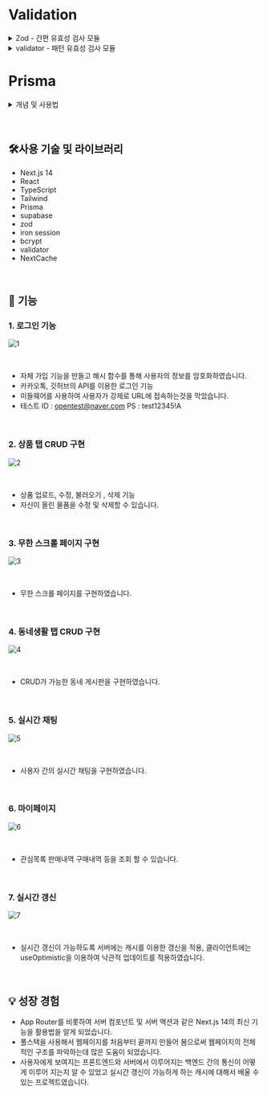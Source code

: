# Validation

<details>
<summary>Zod - 간편 유효성 검사 모듈</summary>
<br>

   form 요소와 함께 사용할 때 유효성 검사 도구로 많이 사용됨
   
<br/>


- 폼 스키마 생성

 
```javascript
'use server';
...

const formSchema = z
  .object({
     username: z
        .string({
           invalid_type_error: `이름은 ${INVALID.STRING}`,
           required_error: `이름을 ${INVALID.INPUT}`,
        })
        .min(3, INVALID.TOO_SHORT)
        .max(10, INVALID.TOO_LONG)
        .toLowerCase()
        .trim()
        // 그 외 유효성 검사 규칙과 메시지 추가 - refine, regex
        .regex(hasSlang(), '이름에 비속어가 포함돼 있습니다.')
        .transform((username) => `🔥 ${username} 🔥`),
     email: z.string().email(INVALID.EMAIL).trim().toLowerCase(),
     password: z
       .string()
       .min(10, INVALID.TOO_SHORT)
       .trim()
       .regex(
          pwRegex,
          '비밀번호는 대﹒소문자, 하나 이상의 숫자, 특수문자를 포함해야 합니다.',
       ),
     confirm_password: z.string().min(10, INVALID.TOO_SHORT).trim(),
  })
  // 객체 전체에 한 번에 적용하는 유효성 검사 => fieldErrors가 아닌, formErrors 로 오류 메시지 전달
  .refine(({ password, confirm_password }) => isValidPw({ password, confirm_password }), {
     // 단, 기존 fieldErrors 중 하나에 메시지를 표시하도록 하려면
     // 두번째 인자를 string 대신 아래와 같이 객체정보로 변경
     message: '입력된 비밀번호가 서로 다릅니다.',
     path: ['confirm_password'],
  });
```

  <br/>

- 폼 스키마 파싱 - 유효성 검사 수행
  <br/>
 ```javascript
'use server';
 ...

 export const createAccount = (prevState: any, formData: FormData) => {
   const data = {
     username: formData.get('username'),
     email: formData.get('email'),
     password: formData.get('password'),
     confirm_password: formData.get('confirm_password'),
   };
  
   // formSchema.parse(data) 적용 시 try-catch 필수
   const result = formSchema.safeParse(data);

   if (!result.success) {
     return result.error.flatten();
   } else {
     console.log(result.data);
   }
 };
```
<br/>

- 폼 상태 참조 - 컴포넌트 계층

```javascript
'use client';
...

import { useFormState } from 'react-dom';
import { createAccount } from '@/app/create-account/actions';
...

const [state, action] = useFormState(createAccount, null); //action.ts에 있는 createAccount를 가져옴
...
```
<br/>

- coerce - 숫자타입 입력값 검사
  인풋은 입력 값을 무엇으로 받든 모두 string으로 전달
  따라서, 인풋의 number 타입 입력 값은 정확한 검사를 위해 coerce를 거쳐야 한다.

  ```javascript
  'use server';

    import { z } from 'zod';
 
    const tokenSchema = z.coerce.number().min(100000).max(999999);
 
    export const smsLogin = async (prevState: any, formData: FormData) => {
        console.log(typeof tokenSchema.parse(formData.get('token'))); // number
    };
  ```

  </details>

<details>
<summary>validator - 패턴 유효성 검사 모듈</summary>
   
<br/>

validator는 전화번호, 신용카드 번호 등 인풋의 문자열 입력값의 정규식 패턴을 간편 검사하는 모듈이다.
타입스크립트 지원이 안 되는 모듈이므로, @types/validator 도 함께 설치한다.

```javascript
'use server';

import { z } from 'zod';
import validator from 'validator';

const phoneSchema = z.string().trim().refine(validator.isMobilePhone);
...
```
</details>

# Prisma

<details>
   <summary>개념 및 사용법</summary>

   <br/>

- 개념 
  프리즈마는 대중적인 타입스크립트 지원 ORM 중 하나다.
프리즈마 설치 전에 기본적인 DB 개발 환경은 갖춰두도록 하자. 설치 명령은 아래와 같다.

<br/>

```
npm i prisma
```

- 사용법

  설치 후 프로젝트에 프리즈마 적용을 위해 아래 명령을 실행한다.
그러면, 루트에 prisma 폴더와 함께 그 아래 schema.prisma 파일이 새로 생성된다.
덤으로 데이터베이스 스키마 정보 연동을 위한 환경변수 설정에 필요한 .env 파일도 알아서 생성해준다.

```
npx prisma init
```

<br/>

이후 차근차근 진행하자

```
✔ Your Prisma schema was created at prisma/schema.prisma
You can now open it in your favorite editor.

warn You already have a .gitignore file. Don't forget to add `.env` in it to not commit any private information.

Next steps:
1. Set the DATABASE_URL in the .env file to point to your existing database. If your database has no tables yet, read https://pris.ly/d/getting-started
2. Set the provider of the datasource block in schema.prisma to match your database: postgresql, mysql, sqlite, sqlserver, mongodb or cockroachdb.
3. Run prisma db pull to turn your database schema into a Prisma schema.
4. Run prisma generate to generate the Prisma Client. You can then start querying your database.

More information in our documentation:
https://pris.ly/d/getting-started
```

순서대로 하려면 먼저 .env 파일을 확인하고 데이터베이스 정보를 입력해준다.
데이터베이스 정보(DATABASE_URL)는 개발자가 선택한 데이터베이스 유형마다 다른 패턴을 가지므로
프리즈마 공식 사이트에서 정확히 확인하고 기재해야 한다.

<br/>

- 초기 .env 파일을 보면, 데이터베이스별 프리즈마 연동법을 설명한 <a href="https://www.prisma.io/docs/orm/reference/connection-urls" target="_blank">상세 페이지</a>가 기재돼 있으니 확인
- 데이터베이스 정보는 노출해서는 안 되는 개인정보이므로, .gitignore 파일에 ```.env``` 추가 필수

```
# Environment variables declared in this file are automatically made available to Prisma.
# See the documentation for more detail: https://pris.ly/d/prisma-schema#accessing-environment-variables-from-the-schema

# Prisma supports the native connection string format for PostgreSQL, MySQL, SQLite, SQL Server, MongoDB and CockroachDB.
# See the documentation for all the connection string options: https://pris.ly/d/connection-strings

DATABASE_URL="postgresql://johndoe:randompassword@localhost:5432/mydb?schema=public" // 변경
```

<br/>

```schema.prisma``` 파일에서 선택한 데이터베이스를 제공자(provider)로 변경

```
generator client {
    provider = "prisma-client-js"
}

datasource db {
    provider = "postgresql" // 변경
    url      = env("DATABASE_URL")
}
```

데이터베이스가 연결이 돼 있는 상태라면 터미널에서 아래 명령을 입력한다.

```.env``` 파일에 환경변수로 입력된 DATABASE_URL과
```schema.prisma``` 파일에 입력된 스키마 모델을 토대로
새로운 데이터베이스를 만들어주는 명령이다

이 명령은 스키마를 변경했을 때마다 재실행해줘야 한다.

```
npx prisma migrate dev
```

그러면 아래와 같은 질문이 뜨는데, 깃 커밋 메시지와 같은 개념이다.
아래와 같이 모델과 관련성 있는 이름을 짓고 엔터를 누른다.
띄어쓰기가 허용되지 않으므로, 필요한 경우 '_'를 넣어 작성한다.

```
? Enter a name for the new migration: add_user
```

위 일련의 행위는 아래 명령으로 한 번에 처리할 수도 있다.

```
npx prisma migrate dev --name ["모델 변경 설명(제목)"]
```

이후 prisma 폴더 아래 migrations 폴더가 새로 생성되고
그 하위에 날짜_모델변경설명(제목)형식의 폴더와 CREATE 문이 입력된
migration.sql 파일이 추가된 걸 확인할 수 있다.


이 시점에서 데이터베이스가 새로 생성된 것도 확인 가능한데,
약간의 시간차가 발생할 수 있으니, 새로고침을 계속 눌러준다.

또, 이때 프리즈마에서 아래 위치에
방금 만든 스키마를 위한 JS 파일과 타입까지 새로 생성했다는 사실도 확인할 수 있다.

-```node_modules/prisma/client,```

-```node_modules/@prisma/@client```

이 코드들 또한 개발에 활용 가능하므로 다음과 같이 import 해서 쓰면 된다.

- 등록
  ```javascript
  import { PrismaClient } from '@prisma/client';

   const db = new PrismaClient();

   const test = async () => {
     const user = await db.user.create({
       data: {
         username: 'test', // @unique 속성이라, 두 번째 실행부터 정상적으로 오류 발생
       },
     });
   }
   console.log(user);

   test();
  ```

  ```javascript
  INSERT INTO user (username) VALUES ('test');
  ```

  
- 조회 (JOIN)
  ```javascript
  export const getProduct = async (id: number) => 
     db.product.findUnique({
       where: { id },
       include: {
        user: {
          select: {
            username: true,
            avatar: true,
          },
        },
     },
   });
  ```
  
  ```javascript
  SELECT
     product.id,
     product.name,
     product.description,
     product.price,
     product.image,
     product.created_at,
     product.updated_at,
     user.username,
     user.avatar
   FROM product
   INNER JOIN user ON product.user_id = user.id
   WHERE product.id = ?;
  ```

- 조회 - 페이지네이션: ```skip```, ```take``` 키 사용

  ```javascript
  export const getMoreProducts = async (page: number) => {
     return db.product.findMany({
         select: {
         title: true,
         price: true,
         created_at: true,
         photo: true,
         description: true,
         id: true,
       },
       skip: page,
       take: CONTENT_PER_PAGE,
       orderBy: {
         created_at: 'desc',
       },
     });
   };
  ```
  
- 삭제

  ```javascript
  await db.product.delete({
     where: { id: id },
   });
  ```

  ```javascript
  DELETE FROM product WHERE id = ?;
  ```

  프리즈마에서 제공하는 무료 DB프로그램은 아래의 명령어로 실행 가능하다
  스키마를 변경한 경우, 실행중인 프리즈마 스튜디오 종료 후 재실행을 하여야 새로운 스키마가 반영된 DB를 볼 수 있다.

  ```
  npx prisma studio
  ```
  
- 로그 보기

  ```javascript
  import { PrismaClient } from '@prisma/client';

   const db = new PrismaClient({
     log: [
       {
         emit: 'event',
         level: 'query',
       },
       {
         emit: 'stdout',
         level: 'error',
       },
       {
         emit: 'stdout',
         level: 'info',
       },
       {
         emit: 'stdout',
         level: 'warn',
       },
     ],
   });

   export default db;
  ```

   로그 형식을 지정하는 함수는 종단에서 실행될 수 없으므로, libs/hooks.ts 유틸로 분리

  ```javascript
  export const setQueryLog = (roll: string, caller: string, result?: object | null) => {
     db.$on('query', (e) => {
       // SQL 키워드 자동 개행 및 색상 부여
       const query = e.query
         .toString()
         .replace(
           /(SELECT|UPDATE|DELETE|FROM|JOIN ON|WHERE|GROUP BY|HAVING|ORDER BY|LIMIT|OFFSET)\b/g,
           '\n\x1b[35m$1\x1b[0m',
         )
         .replace(/(DESC|ASC)\b/g, '\x1b[35m$1\x1b[0m')
         .replace(/,/g, '\n')
         .replaceAll('`', '');

       console.log(chalk.black(chalk.bgCyan(` ❖ caller: ${caller} `)));
       console.log(chalk.black(chalk.bgCyan(` ❖ roll: ${roll} `)));
       console.log(`${chalk.cyan('Query: ')}${query}`);
       console.log(`${chalk.blue('Params: ')}${e.params}`);
       console.log(
         `${chalk.yellow('Duration: ')}${e.duration}ms ${e.duration >= 2 ? chalk.red('Too Lazy') : chalk.green('Good')}`,
       );
       result && console.log(`${chalk.cyan('Result:')}`);
       result && console.log(result);
       console.log(chalk.black(chalk.bgCyan(` ❖ DONE! ❖ `)));
     });
   };
  
  ```

  서버 콘솔 - 예시(상품목록 더 보기)

  ```javascript
   ❖ caller: getPosts 
    ❖ roll: 동네생활 포스트 목록 조회
   Query:
   SELECT carrot_market_reloaded.User.id
    carrot_market_reloaded.User.username
    carrot_market_reloaded.User.email
    carrot_market_reloaded.User.password
    carrot_market_reloaded.User.phone
    carrot_market_reloaded.User.github_id
    carrot_market_reloaded.User.avatar
    carrot_market_reloaded.User.created_at
    carrot_market_reloaded.User.updated_at
   FROM carrot_market_reloaded.User
   WHERE (carrot_market_reloaded.User.id = ? AND 1=1)
   LIMIT ?
   OFFSET ?
   Params: [5,1,0]
   Duration: 0ms Good
   Result:
   [
     {
       id: 1,
       title: '이물건 팔아요',
       description: '가성비갑!',
       views: 0,
       created_at: 2024-05-02T06:33:43.594Z,
       _count: { comments: 0, likes: 2 }
     }
   ]
    ❖ DONE! ❖
  ```

</details>

<br/>
<br/>

## **🛠사용 기술 및 라이브러리**

- Next.js 14
- React
- TypeScript
- Tailwind
- Prisma
- supabase
- zod
- iron session
- bcrypt
- validator
- NextCache

<br/>

## **📝 기능**

### **1. 로그인 기능**
![1](https://github.com/taehyeon0412/next_market_clone/assets/71374539/319a1b4b-519c-45ce-b2f7-e9aaabb9c51a)

<br/>

- 자체 가입 기능을 만들고 해시 함수를 통해 사용자의 정보를 암호화하였습니다.
- 카카오톡, 깃허브의 API를 이용한 로그인 기능
- 미들웨어를 사용하여 사용자가 강제로 URL에 접속하는것을 막았습니다.
- 테스트 ID : opentest@naver.com PS : test12345!A

<br/>

### **2. 상품 탭 CRUD 구현**
![2](https://github.com/taehyeon0412/next_market_clone/assets/71374539/c61d8755-62a9-42ad-a7f5-b2c41e40bea8)

<br/>

- 상품 업로드, 수정, 불러오기 , 삭제 기능
- 자신이 올린 물품을 수정 및 삭제할 수 있습니다.

<br/>

### **3. 무한 스크롤 페이지 구현**
![3](https://github.com/taehyeon0412/next_market_clone/assets/71374539/1f64d411-81be-4637-b8bf-bb8cdf1db1dc)

<br/>

- 무한 스크롤 페이지를 구현하였습니다.

<br/>

### **4. 동네생활 탭 CRUD 구현**
![4](https://github.com/taehyeon0412/next_market_clone/assets/71374539/f9f588dd-5233-4fc4-96e7-2e66b32c5240)

<br/>

- CRUD가 가능한 동네 게시판을 구현하였습니다.

<br/>

### **5. 실시간 채팅**
![5](https://github.com/taehyeon0412/next_market_clone/assets/71374539/2d79e446-93b5-4a32-9e4d-2ab007b8f39b)

<br/>

- 사용자 간의 실시간 채팅을 구현하였습니다.

<br/>

### **6. 마이페이지**
![6](https://github.com/taehyeon0412/next_market_clone/assets/71374539/a57d44fe-c066-4d2a-a580-05106b7d4c82)

<br/>

- 관심목록 판매내역 구매내역 등을 조회 할 수 있습니다.

<br/>

### **7. 실시간 갱신**
![7](https://github.com/taehyeon0412/next_market_clone/assets/71374539/da8afd09-29c4-4450-bb94-fa69c2089d5b)

<br/>

- 실시간 갱신이 가능하도록 서버에는 캐시를 이용한 갱신을 적용,
  클라이언트에는 useOptimistic을 이용하여 낙관적 업데이트를 적용하였습니다.

<br/>

## 💡 성장 경험


- App Router를 비롯하여 서버 컴포넌트 및 서버 액션과 같은 Next.js 14의 최신 기능을 활용법을 알게 되었습니다.
- 풀스택을 사용해서 웹페이지를 처음부터 끝까지 만들어 봄으로써 웹페이지의 전체적인 구조를 파악하는데 많은 도움이 되었습니다.
- 사용자에게 보여지는 프론트엔드와 서버에서 이루어지는 백엔드 간의 통신이 어떻게 이루어 지는지 알 수 있었고 실시간 갱신이 가능하게 하는 캐시에 대해서 배울 수 있는 프로젝트였습니다.  


